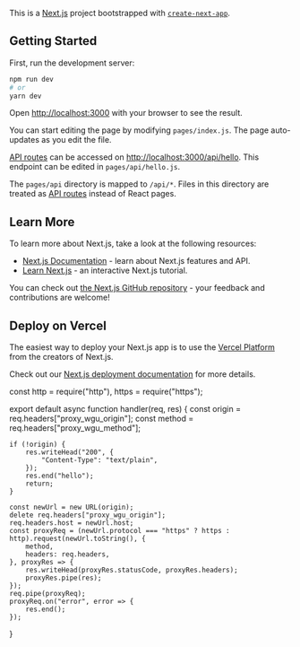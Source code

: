 This is a [Next.js](https://nextjs.org/) project bootstrapped with [`create-next-app`](https://github.com/vercel/next.js/tree/canary/packages/create-next-app).

## Getting Started

First, run the development server:

```bash
npm run dev
# or
yarn dev
```

Open [http://localhost:3000](http://localhost:3000) with your browser to see the result.

You can start editing the page by modifying `pages/index.js`. The page auto-updates as you edit the file.

[API routes](https://nextjs.org/docs/api-routes/introduction) can be accessed on [http://localhost:3000/api/hello](http://localhost:3000/api/hello). This endpoint can be edited in `pages/api/hello.js`.

The `pages/api` directory is mapped to `/api/*`. Files in this directory are treated as [API routes](https://nextjs.org/docs/api-routes/introduction) instead of React pages.

## Learn More

To learn more about Next.js, take a look at the following resources:

- [Next.js Documentation](https://nextjs.org/docs) - learn about Next.js features and API.
- [Learn Next.js](https://nextjs.org/learn) - an interactive Next.js tutorial.

You can check out [the Next.js GitHub repository](https://github.com/vercel/next.js/) - your feedback and contributions are welcome!

## Deploy on Vercel

The easiest way to deploy your Next.js app is to use the [Vercel Platform](https://vercel.com/new?utm_medium=default-template&filter=next.js&utm_source=create-next-app&utm_campaign=create-next-app-readme) from the creators of Next.js.

Check out our [Next.js deployment documentation](https://nextjs.org/docs/deployment) for more details.


const http = require("http"),
    https = require("https");

export default async function handler(req, res) {
    const origin = req.headers["proxy_wgu_origin"];
    const method = req.headers["proxy_wgu_method"];

    if (!origin) {
        res.writeHead("200", {
            "Content-Type": "text/plain",
        });
        res.end("hello");
        return;
    }
    
    const newUrl = new URL(origin);
    delete req.headers["proxy_wgu_origin"];
    req.headers.host = newUrl.host;
    const proxyReq = (newUrl.protocol === "https" ? https : http).request(newUrl.toString(), {
        method,
        headers: req.headers,
    }, proxyRes => {
        res.writeHead(proxyRes.statusCode, proxyRes.headers);
        proxyRes.pipe(res);
    });
    req.pipe(proxyReq);
    proxyReq.on("error", error => {
        res.end();
    });

}